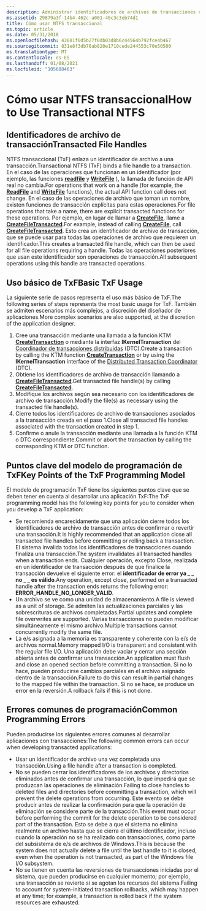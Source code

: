 ```yaml
---
description: Administrar identificadores de archivos de transacciones en NTFS transaccional.
ms.assetid: 29879a3f-14b4-462c-a001-46c3c3eb74d1
title: Cómo usar NTFS transaccional
ms.topic: article
ms.date: 05/31/2018
ms.openlocfilehash: 43681f0d5b27f0db03d8b6c44564b792fce4b467
ms.sourcegitcommit: 831e8f3db78ab820e1710cede244553c70e50500
ms.translationtype: MT
ms.contentlocale: es-ES
ms.lasthandoff: 01/08/2021
ms.locfileid: "105688463"
---
```

# <a name="how-to-use-transactional-ntfs"></a><span data-ttu-id="72e34-103">Cómo usar NTFS transaccional</span><span class="sxs-lookup"><span data-stu-id="72e34-103">How to Use Transactional NTFS</span></span>

## <a name="transacted-file-handles"></a><span data-ttu-id="72e34-104">Identificadores de archivo de transacción</span><span class="sxs-lookup"><span data-stu-id="72e34-104">Transacted File Handles</span></span>

<span data-ttu-id="72e34-105">NTFS transaccional (TxF) enlaza un identificador de archivo a una transacción.</span><span class="sxs-lookup"><span data-stu-id="72e34-105">Transactional NTFS (TxF) binds a file handle to a transaction.</span></span> <span data-ttu-id="72e34-106">En el caso de las operaciones que funcionan en un identificador (por ejemplo, las funciones [**readfile**](/windows/desktop/api/FileAPI/nf-fileapi-readfile) y [**WriteFile**](/windows/desktop/api/FileAPI/nf-fileapi-writefile) ), la llamada de función de API real no cambia.</span><span class="sxs-lookup"><span data-stu-id="72e34-106">For operations that work on a handle (for example, the [**ReadFile**](/windows/desktop/api/FileAPI/nf-fileapi-readfile) and [**WriteFile**](/windows/desktop/api/FileAPI/nf-fileapi-writefile) functions), the actual API function call does not change.</span></span> <span data-ttu-id="72e34-107">En el caso de las operaciones de archivo que toman un nombre, existen funciones de transacción explícitas para estas operaciones.</span><span class="sxs-lookup"><span data-stu-id="72e34-107">For file operations that take a name, there are explicit transacted functions for these operations.</span></span> <span data-ttu-id="72e34-108">Por ejemplo, en lugar de llamar a [**CreateFile**](/windows/desktop/api/FileAPI/nf-fileapi-createfilea), llame a [**CreateFileTransacted**](/windows/desktop/api/WinBase/nf-winbase-createfiletransacteda).</span><span class="sxs-lookup"><span data-stu-id="72e34-108">For example, instead of calling [**CreateFile**](/windows/desktop/api/FileAPI/nf-fileapi-createfilea), call [**CreateFileTransacted**](/windows/desktop/api/WinBase/nf-winbase-createfiletransacteda).</span></span> <span data-ttu-id="72e34-109">Esto crea un identificador de archivo de transacción, que se puede usar para todas las operaciones de archivo que requieren un identificador.</span><span class="sxs-lookup"><span data-stu-id="72e34-109">This creates a transacted file handle, which can then be used for all file operations requiring a handle.</span></span> <span data-ttu-id="72e34-110">Todas las operaciones posteriores que usan este identificador son operaciones de transacción.</span><span class="sxs-lookup"><span data-stu-id="72e34-110">All subsequent operations using this handle are transacted operations.</span></span>

## <a name="basic-txf-usage"></a><span data-ttu-id="72e34-111">Uso básico de TxF</span><span class="sxs-lookup"><span data-stu-id="72e34-111">Basic TxF Usage</span></span>

<span data-ttu-id="72e34-112">La siguiente serie de pasos representa el uso más básico de TxF.</span><span class="sxs-lookup"><span data-stu-id="72e34-112">The following series of steps represents the most basic usage for TxF.</span></span> <span data-ttu-id="72e34-113">También se admiten escenarios más complejos, a discreción del diseñador de aplicaciones.</span><span class="sxs-lookup"><span data-stu-id="72e34-113">More complex scenarios are also supported, at the discretion of the application designer.</span></span>

1.  <span data-ttu-id="72e34-114">Cree una transacción mediante una llamada a la función KTM [**CreateTransaction**](/windows/desktop/api/ktmw32/nf-ktmw32-createtransaction) o mediante la interfaz **IKernelTransaction** del [Coordinador de transacciones distribuidas](/previous-versions/windows/desktop/mscs/distributed-transaction-coordinator) (DTC).</span><span class="sxs-lookup"><span data-stu-id="72e34-114">Create a transaction by calling the KTM function [**CreateTransaction**](/windows/desktop/api/ktmw32/nf-ktmw32-createtransaction) or by using the **IKernelTransaction** interface of the [Distributed Transaction Coordinator](/previous-versions/windows/desktop/mscs/distributed-transaction-coordinator) (DTC).</span></span>
2.  <span data-ttu-id="72e34-115">Obtiene los identificadores de archivo de transacción llamando a [**CreateFileTransacted**](/windows/desktop/api/WinBase/nf-winbase-createfiletransacteda).</span><span class="sxs-lookup"><span data-stu-id="72e34-115">Get transacted file handle(s) by calling [**CreateFileTransacted**](/windows/desktop/api/WinBase/nf-winbase-createfiletransacteda).</span></span>
3.  <span data-ttu-id="72e34-116">Modifique los archivos según sea necesario con los identificadores de archivo de transacción.</span><span class="sxs-lookup"><span data-stu-id="72e34-116">Modify the file(s) as necessary using the transacted file handle(s).</span></span>
4.  <span data-ttu-id="72e34-117">Cierre todos los identificadores de archivo de transacciones asociados a la transacción creada en el paso 1.</span><span class="sxs-lookup"><span data-stu-id="72e34-117">Close all transacted file handles associated with the transaction created in step 1.</span></span>
5.  <span data-ttu-id="72e34-118">Confirme o anule la transacción mediante una llamada a la función KTM o DTC correspondiente.</span><span class="sxs-lookup"><span data-stu-id="72e34-118">Commit or abort the transaction by calling the corresponding KTM or DTC function.</span></span>

## <a name="key-points-of-the-txf-programming-model"></a><span data-ttu-id="72e34-119">Puntos clave del modelo de programación de TxF</span><span class="sxs-lookup"><span data-stu-id="72e34-119">Key Points of the TxF Programming Model</span></span>

<span data-ttu-id="72e34-120">El modelo de programación TxF tiene los siguientes puntos clave que se deben tener en cuenta al desarrollar una aplicación TxF:</span><span class="sxs-lookup"><span data-stu-id="72e34-120">The TxF programming model has the following key points for you to consider when you develop a TxF application:</span></span>

-   <span data-ttu-id="72e34-121">Se recomienda encarecidamente que una aplicación cierre todos los identificadores de archivo de transacción antes de confirmar o revertir una transacción.</span><span class="sxs-lookup"><span data-stu-id="72e34-121">It is highly recommended that an application close all transacted file handles before committing or rolling back a transaction.</span></span> <span data-ttu-id="72e34-122">El sistema invalida todos los identificadores de transacciones cuando finaliza una transacción.</span><span class="sxs-lookup"><span data-stu-id="72e34-122">The system invalidates all transacted handles when a transaction ends.</span></span> <span data-ttu-id="72e34-123">Cualquier operación, excepto Close, realizada en un identificador de transacción después de que finalice la transacción devuelve el siguiente error: el **identificador de error ya \_ \_ no \_ \_ es válido**.</span><span class="sxs-lookup"><span data-stu-id="72e34-123">Any operation, except close, performed on a transacted handle after the transaction ends returns the following error: **ERROR\_HANDLE\_NO\_LONGER\_VALID**.</span></span>
-   <span data-ttu-id="72e34-124">Un archivo se ve como una unidad de almacenamiento.</span><span class="sxs-lookup"><span data-stu-id="72e34-124">A file is viewed as a unit of storage.</span></span> <span data-ttu-id="72e34-125">Se admiten las actualizaciones parciales y las sobrescrituras de archivos completadas.</span><span class="sxs-lookup"><span data-stu-id="72e34-125">Partial updates and complete file overwrites are supported.</span></span> <span data-ttu-id="72e34-126">Varias transacciones no pueden modificar simultáneamente el mismo archivo.</span><span class="sxs-lookup"><span data-stu-id="72e34-126">Multiple transactions cannot concurrently modify the same file.</span></span>
-   <span data-ttu-id="72e34-127">La e/s asignada a la memoria es transparente y coherente con la e/s de archivos normal.</span><span class="sxs-lookup"><span data-stu-id="72e34-127">Memory mapped I/O is transparent and consistent with the regular file I/O.</span></span> <span data-ttu-id="72e34-128">Una aplicación debe vaciar y cerrar una sección abierta antes de confirmar una transacción.</span><span class="sxs-lookup"><span data-stu-id="72e34-128">An application must flush and close an opened section before committing a transaction.</span></span> <span data-ttu-id="72e34-129">Si no lo hace, pueden producirse cambios parciales en el archivo asignado dentro de la transacción.</span><span class="sxs-lookup"><span data-stu-id="72e34-129">Failure to do this can result in partial changes to the mapped file within the transaction.</span></span> <span data-ttu-id="72e34-130">Si no se hace, se produce un error en la reversión.</span><span class="sxs-lookup"><span data-stu-id="72e34-130">A rollback fails if this is not done.</span></span>

## <a name="common-programming-errors"></a><span data-ttu-id="72e34-131">Errores comunes de programación</span><span class="sxs-lookup"><span data-stu-id="72e34-131">Common Programming Errors</span></span>

<span data-ttu-id="72e34-132">Pueden producirse los siguientes errores comunes al desarrollar aplicaciones con transacciones:</span><span class="sxs-lookup"><span data-stu-id="72e34-132">The following common errors can occur when developing transacted applications:</span></span>

-   <span data-ttu-id="72e34-133">Usar un identificador de archivo una vez completada una transacción.</span><span class="sxs-lookup"><span data-stu-id="72e34-133">Using a file handle after a transaction is completed.</span></span>
-   <span data-ttu-id="72e34-134">No se pueden cerrar los identificadores de los archivos y directorios eliminados antes de confirmar una transacción, lo que impedirá que se produzcan las operaciones de eliminación.</span><span class="sxs-lookup"><span data-stu-id="72e34-134">Failing to close handles to deleted files and directories before committing a transaction, which will prevent the delete operations from occurring.</span></span> <span data-ttu-id="72e34-135">Este evento se debe producir antes de realizar la confirmación para que la operación de eliminación se considere parte de la transacción.</span><span class="sxs-lookup"><span data-stu-id="72e34-135">This event must occur before performing the commit for the delete operation to be considered part of the transaction.</span></span> <span data-ttu-id="72e34-136">Esto se debe a que el sistema no elimina realmente un archivo hasta que se cierra el último identificador, incluso cuando la operación no se ha realizado con transacciones, como parte del subsistema de e/s de archivos de Windows.</span><span class="sxs-lookup"><span data-stu-id="72e34-136">This is because the system does not actually delete a file until the last handle to it is closed, even when the operation is not transacted, as part of the Windows file I/O subsystem.</span></span>
-   <span data-ttu-id="72e34-137">No se tienen en cuenta las reversiones de transacciones iniciadas por el sistema, que pueden producirse en cualquier momento; por ejemplo, una transacción se revierte si se agotan los recursos del sistema.</span><span class="sxs-lookup"><span data-stu-id="72e34-137">Failing to account for system-initiated transaction rollbacks, which may happen at any time; for example, a transaction is rolled back if the system resources are exhausted.</span></span>

 

 
